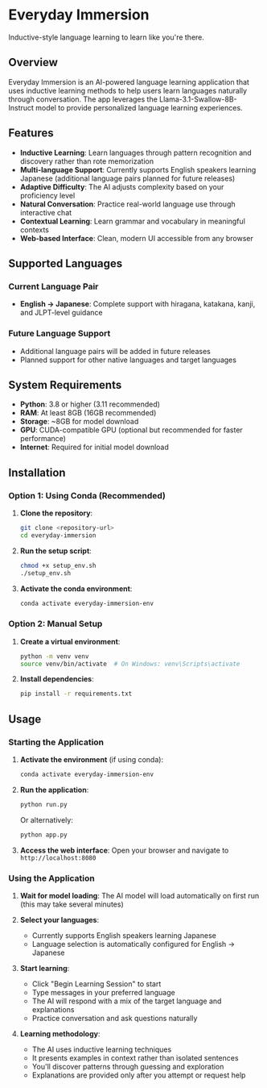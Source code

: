 # Everyday Immersion

Inductive-style language learning to learn like you're there.

## Overview

Everyday Immersion is an AI-powered language learning application that uses inductive learning methods to help users learn languages naturally through conversation. The app leverages the Llama-3.1-Swallow-8B-Instruct model to provide personalized language learning experiences.

## Features

- **Inductive Learning**: Learn languages through pattern recognition and discovery rather than rote memorization
- **Multi-language Support**: Currently supports English speakers learning Japanese (additional language pairs planned for future releases)
- **Adaptive Difficulty**: The AI adjusts complexity based on your proficiency level
- **Natural Conversation**: Practice real-world language use through interactive chat
- **Contextual Learning**: Learn grammar and vocabulary in meaningful contexts
- **Web-based Interface**: Clean, modern UI accessible from any browser

## Supported Languages

### Current Language Pair
- **English → Japanese**: Complete support with hiragana, katakana, kanji, and JLPT-level guidance

### Future Language Support
- Additional language pairs will be added in future releases
- Planned support for other native languages and target languages

## System Requirements

- **Python**: 3.8 or higher (3.11 recommended)
- **RAM**: At least 8GB (16GB recommended)
- **Storage**: ~8GB for model download
- **GPU**: CUDA-compatible GPU (optional but recommended for faster performance)
- **Internet**: Required for initial model download

## Installation

### Option 1: Using Conda (Recommended)

1. **Clone the repository**:
   ```bash
   git clone <repository-url>
   cd everyday-immersion
   ```

2. **Run the setup script**:
   ```bash
   chmod +x setup_env.sh
   ./setup_env.sh
   ```

3. **Activate the conda environment**:
   ```bash
   conda activate everyday-immersion-env
   ```

### Option 2: Manual Setup

1. **Create a virtual environment**:
   ```bash
   python -m venv venv
   source venv/bin/activate  # On Windows: venv\Scripts\activate
   ```

2. **Install dependencies**:
   ```bash
   pip install -r requirements.txt
   ```

## Usage

### Starting the Application

1. **Activate the environment** (if using conda):
   ```bash
   conda activate everyday-immersion-env
   ```

2. **Run the application**:
   ```bash
   python run.py
   ```
   
   Or alternatively:
   ```bash
   python app.py
   ```

3. **Access the web interface**:
   Open your browser and navigate to `http://localhost:8080`

### Using the Application

1. **Wait for model loading**: The AI model will load automatically on first run (this may take several minutes)

2. **Select your languages**:
   - Currently supports English speakers learning Japanese
   - Language selection is automatically configured for English → Japanese

3. **Start learning**:
   - Click "Begin Learning Session" to start
   - Type messages in your preferred language
   - The AI will respond with a mix of the target language and explanations
   - Practice conversation and ask questions naturally

4. **Learning methodology**:
   - The AI uses inductive learning techniques
   - It presents examples in context rather than isolated sentences
   - You'll discover patterns through guessing and exploration
   - Explanations are provided only after you attempt or request help
